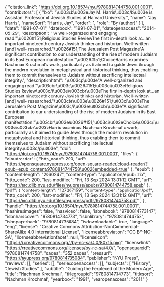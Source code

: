 {
   "citation_link": "https://doi.org/10.18574/nyu/9780814744758.001.0001",
   "contributors": [
     {
       "bio": "\u003cb\u003eJay M. Harris\u003c/b\u003e is Assistant Professor of Jewish Studies at Harvard University.",
       "name": "Jay Harris",
       "nameSort": "Harris, Jay",
       "order": 1,
       "role": "By (author)"
     }
   ],
   "date": "1991-07-01",
   "datebook": "1991-07-01",
   "dateopenaccess": "2014-05-29",
   "description": "\"A well-organized and engaging read.\"\u0026#151;Religious Studies ReviewThe first in-depth look at...an important nineteenth century Jewish thinker and historian.  Well-written [and] well- researched.\"\u0026#151;The Jerusalem Post Magazine\"A significant contribution to our understanding of the rise of modern Judaism in its East European manifestation.\"\u0026#151;ChoiceHarris examines Nachman Krochmal's work, particularly as it aimed to guide Jews through the modern revolution in metaphysical and historical thinking, thus enabling them to commit themselves to Judaism without sacrificing intellectual integrity.",
   "descriptionhtml": "\u003cp\u003e\"A well-organized and engaging read.\"\u003cbr\u003e\u0026#151;\u003ci\u003eReligious Studies Review\u003c/i\u003e\u003cbr\u003eThe first in-depth look at...an important nineteenth century Jewish thinker and historian.  Well-written [and] well- researched.\"\u003cbr\u003e\u0026#151;\u003ci\u003eThe Jerusalem Post Magazine\u003c/i\u003e\u003cbr\u003e\"A significant contribution to our understanding of the rise of modern Judaism in its East European manifestation.\"\u003cbr\u003e\u0026#151;\u003ci\u003eChoice\u003c/i\u003e\u003cbr\u003eHarris examines Nachman Krochmal's work, particularly as it aimed to guide Jews through the modern revolution in metaphysical and historical thinking, thus enabling them to commit themselves to Judaism without sacrificing intellectual integrity.\u003c/p\u003e",
   "doi": "https://doi.org/10.18574/nyu/9780814744758.001.0001",
   "files": {
     "cloudreader": {
       "http_code": 200,
       "url": "https://opensquare.nyupress.org/open-square-reader/cloud-reader/?epub=epub_content/9780814744758\u0026embedded=true"
     },
     "epub": {
       "content-length": "2060247",
       "content-type": "application/epub+zip",
       "http_code": 200,
       "last-modified": "Fri, 13 Sep 2024 13:01:12 GMT",
       "url": "https://mc.dlib.nyu.edu/files/nyupress/epubs/9780814744758.epub"
     },
     "pdf": {
       "content-length": "127207159",
       "content-type": "application/pdf",
       "http_code": 200,
       "last-modified": "Fri, 13 Sep 2024 13:01:12 GMT",
       "url": "https://mc.dlib.nyu.edu/files/nyupress/pdfs/9780814744758.pdf"
     }
   },
   "handle": "https://doi.org/10.18574/nyu/9780814744758.001.0001",
   "hashiresimages": false,
   "hasvideo": false,
   "isbnebook": "9780814773147",
   "isbnhardcover": "9780814734773",
   "isbnlibrary": "9780814744758",
   "isbnpaperback": "9780814735084",
   "isdownloadable": true,
   "language": "eng",
   "license": "Creative Commons Attribution-NonCommercial-ShareAlike 4.0 International License",
   "licenseabbreviation": "CC BY-NC-SA",
   "licenseabbreviationfacet": null,
   "licenseicon": "https://i.creativecommons.org/l/by-nc-sa/4.0/80x15.png",
   "licenselink": "https://creativecommons.org/licenses/by-nc-sa/4.0/",
   "opensquareid": "9780814744758",
   "pages": "352 pages",
   "pressurl": "https://nyupress.org/9780814735084",
   "publisher": "NYU Press",
   "reviews": [],
   "series": [],
   "seriesopenaccess": [],
   "subjects": [
     "History",
     "Jewish Studies"
   ],
   "subtitle": "Guiding the Perplexed of the Modern Age",
   "title": "Nachman Krochmal",
   "titlegroupid": "9780814734773",
   "titlesort": "Nachman Krochmal",
   "yearbook": "1991",
   "yearopenaccess": "2014"
 }
